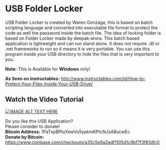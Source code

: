# USB Folder Locker
USB Folder Locker is created by Waren Gonzaga, this is based on batch scripting language and converted into executable file format to protect the code as well the password inside the batch file. The idea of locking folder is based on Folder Locker made by deepak-arora. This batch based application is lightweight and can run stand alone. It does not require .dll or .net frameworks to run so it means it is very portable. You can use this program inside your USB directory to hide the files that is very important to you.

<b>Note:</b> This is Available for <b>Windows</b> only!

<b>As Seen on Instructables:</b> http://www.instructables.com/id/How-to-Protect-Your-Files-Inside-Your-USB-Drive/

## Watch the Video Tutorial
[![IMAGE ALT TEXT HERE](http://img.youtube.com/vi/jYG2GHOSuEM/0.jpg)](https://www.youtube.com/watch?v=jYG2GHOSuEM)

Do you like this USB Application?<br>
Please consider to donate! <br>
<b>Bitcoin Address:</b> 1PaTxpBPtuYewVo5ypkmKPtcNJzA8ucwEc <br/>
<b>Donate by Bitcoin:</b> https://www.coinbase.com/checkouts/a35c5e9a2adf1105d1c9bf7f3f61dfc0
